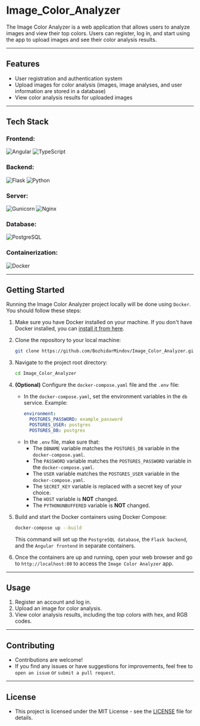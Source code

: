 # Image_Color_Analyzer

The Image Color Analyzer is a web application that allows users to analyze images and view their top colors. Users can register, log in, and start using the app to upload images and see their color analysis results.

---

## Features
- User registration and authentication system
- Upload images for color analysis (images, image analyses, and user information are stored in a database)
- View color analysis results for uploaded images

---

## Tech Stack

### Frontend:
![ Angular ](https://img.shields.io/badge/Angular-Angular-DD0031?style=for-the-badge&logo=Angular) ![ TypeScript ](https://img.shields.io/badge/Typescript-Typescript-3178C6?style=for-the-badge&logo=TypeScript)

### Backend:
![ Flask ](https://img.shields.io/badge/Flask-Flask-000000?style=for-the-badge&logo=Flask) ![ Python ](https://img.shields.io/badge/Python-Python-3776AB?style=for-the-badge&logo=Python)

### Server:
![ Gunicorn ](https://img.shields.io/badge/Gunicorn-Gunicorn-499848?style=for-the-badge&logo=Gunicorn) ![ Nginx ](https://img.shields.io/badge/Nginx-Nginx-009639?style=for-the-badge&logo=Nginx)

### Database:
![ PostgreSQL ](https://img.shields.io/badge/PostgreSQL-PostgreSQL-4169E1?style=for-the-badge&logo=PostgreSQL)

### Containerization:
![ Docker ](https://img.shields.io/badge/Docker-Docker-2496ED?style=for-the-badge&logo=Docker)

---

## Getting Started

Running the Image Color Analyzer project locally will be done using `Docker`. You should follow these steps:

1. Make sure you have Docker installed on your machine. If you don't have Docker installed, you can [install it from here](https://docs.docker.com/get-docker/).

2. Clone the repository to your local machine:

   ```bash
   git clone https://github.com/BozhidarMindov/Image_Color_Analyzer.git
   ```

3. Navigate to the project root directory:

   ```bash
   cd Image_Color_Analyzer
   ```

4. **(Optional)** Configure the `docker-compose.yaml` file and the `.env` file:
   - In the `docker-compose.yaml`, set the environment variables in the `db` service. Example:
      ```yaml
      environment:
        POSTGRES_PASSWORD: example_password
        POSTGRES_USER: postgres
        POSTGRES_DB: postgres
      ```
   - In the `.env` file, make sure that:
      - The `DBNAME` variable matches the `POSTGRES_DB` variable in the `docker-compose.yaml`.
      - The `PASSWORD` variable matches the `POSTGRES_PASSWORD` variable in the `docker-compose.yaml`.
      - The `USER` variable matches the `POSTGRES_USER` variable in the `docker-compose.yaml`.
      - The `SECRET_KEY` variable is replaced with a secret key of your choice.
      - The `HOST` variable is **NOT** changed.
      - The `PYTHONUNBUFFERED` variable is **NOT** changed.
   
5. Build and start the Docker containers using Docker Compose:
   
   ```bash
   docker-compose up --build
   ```
   
   This command will set up the `PostgreSQL database`, the `Flask backend`, and the `Angular frontend` in separate containers.

6. Once the containers are up and running, open your web browser and go to `http://localhost:80` to access the `Image Color Analyzer` app.

---

## Usage

1. Register an account and log in.
2. Upload an image for color analysis.
3. View color analysis results, including the top colors with hex, and RGB codes.

---

## Contributing
- Contributions are welcome! 
- If you find any issues or have suggestions for improvements, feel free to `open an issue` or `submit a pull request`.

---

## License
- This project is licensed under the MIT License - see the [LICENSE](LICENSE) file for details.
